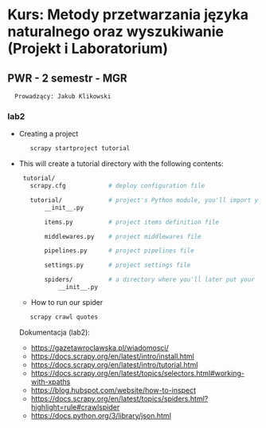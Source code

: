 

# Kurs: Metody przetwarzania języka naturalnego oraz wyszukiwanie (Projekt i Laboratorium)


##  PWR - 2 semestr - MGR

      Prowadzący: Jakub Klikowski

### lab2 

 * Creating a project
     ```bash
        scrapy startproject tutorial
     ```

 * This will create a tutorial directory with the following contents:
     ```bash
      tutorial/
        scrapy.cfg            # deploy configuration file
    
        tutorial/             # project's Python module, you'll import your code from here
            __init__.py
    
            items.py          # project items definition file
    
            middlewares.py    # project middlewares file
    
            pipelines.py      # project pipelines file
    
            settings.py       # project settings file
    
            spiders/          # a directory where you'll later put your spiders
                __init__.py

     ```
   * How to run our spider
    ```bash
       scrapy crawl quotes
    ```
    
      Dokumentacja (lab2):
      
      * <https://gazetawroclawska.pl/wiadomosci/>
      * <https://docs.scrapy.org/en/latest/intro/install.html>
      * <https://docs.scrapy.org/en/latest/intro/tutorial.html>
      * <https://docs.scrapy.org/en/latest/topics/selectors.html#working-with-xpaths>
      * <https://blog.hubspot.com/website/how-to-inspect>
      * <https://docs.scrapy.org/en/latest/topics/spiders.html?highlight=rule#crawlspider>
      * <https://docs.python.org/3/library/json.html>

  

